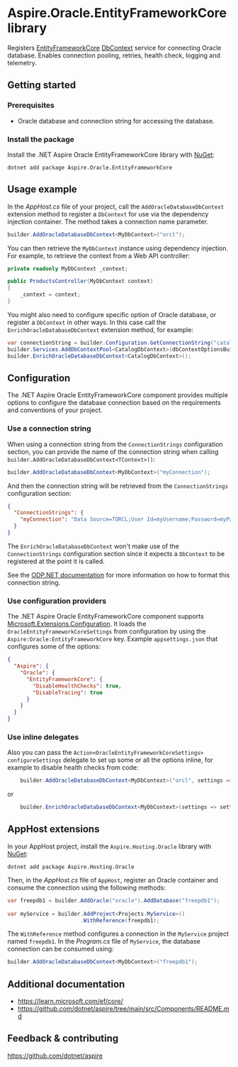 # Aspire.Oracle.EntityFrameworkCore library

Registers [EntityFrameworkCore](https://learn.microsoft.com/ef/core/) [DbContext](https://learn.microsoft.com/dotnet/api/microsoft.entityframeworkcore.dbcontext) service for connecting Oracle database. Enables connection pooling, retries, health check, logging and telemetry.

## Getting started

### Prerequisites

- Oracle database and connection string for accessing the database.

### Install the package

Install the .NET Aspire Oracle EntityFrameworkCore library with [NuGet](https://www.nuget.org):

```dotnetcli
dotnet add package Aspire.Oracle.EntityFrameworkCore
```

## Usage example

In the _AppHost.cs_ file of your project, call the `AddOracleDatabaseDbContext` extension method to register a `DbContext` for use via the dependency injection container. The method takes a connection name parameter.

```csharp
builder.AddOracleDatabaseDbContext<MyDbContext>("orcl");
```

You can then retrieve the `MyDbContext` instance using dependency injection. For example, to retrieve the context from a Web API controller:

```csharp
private readonly MyDbContext _context;

public ProductsController(MyDbContext context)
{
    _context = context;
}
```

You might also need to configure specific option of Oracle database, or register a `DbContext` in other ways. In this case call the `EnrichOracleDatabaseDbContext` extension method, for example:

```csharp
var connectionString = builder.Configuration.GetConnectionString("catalogdb");
builder.Services.AddDbContextPool<CatalogDbContext>(dbContextOptionsBuilder => dbContextOptionsBuilder.UseOracle(connectionString));
builder.EnrichOracleDatabaseDbContext<CatalogDbContext>();
```

## Configuration

The .NET Aspire Oracle EntityFrameworkCore component provides multiple options to configure the database connection based on the requirements and conventions of your project.

### Use a connection string

When using a connection string from the `ConnectionStrings` configuration section, you can provide the name of the connection string when calling `builder.AddOracleDatabaseDbContext<TContext>()`:

```csharp
builder.AddOracleDatabaseDbContext<MyDbContext>("myConnection");
```

And then the connection string will be retrieved from the `ConnectionStrings` configuration section:

```json
{
  "ConnectionStrings": {
    "myConnection": "Data Source=TORCL;User Id=myUsername;Password=myPassword;"
  }
}
```

The `EnrichOracleDatabaseDbContext` won't make use of the `ConnectionStrings` configuration section since it expects a `DbContext` to be registered at the point it is called.

See the [ODP.NET documentation](https://www.oracle.com/database/technologies/appdev/dotnet/odp.html) for more information on how to format this connection string.

### Use configuration providers

The .NET Aspire Oracle EntityFrameworkCore component supports [Microsoft.Extensions.Configuration](https://learn.microsoft.com/dotnet/api/microsoft.extensions.configuration). It loads the `OracleEntityFrameworkCoreSettings` from configuration by using the `Aspire:Oracle:EntityFrameworkCore` key. Example `appsettings.json` that configures some of the options:

```json
{
  "Aspire": {
    "Oracle": {
      "EntityFrameworkCore": {
        "DisableHealthChecks": true,
        "DisableTracing": true
      }
    }
  }
}
```

### Use inline delegates

Also you can pass the `Action<OracleEntityFrameworkCoreSettings> configureSettings` delegate to set up some or all the options inline, for example to disable health checks from code:

```csharp
    builder.AddOracleDatabaseDbContext<MyDbContext>("orcl", settings => settings.DisableHealthChecks = true);
```

or

```csharp
    builder.EnrichOracleDatabaseDbContext<MyDbContext>(settings => settings.DisableHealthChecks = true);
```

## AppHost extensions 

In your AppHost project, install the `Aspire.Hosting.Oracle` library with [NuGet](https://www.nuget.org):

```dotnetcli
dotnet add package Aspire.Hosting.Oracle
```

Then, in the _AppHost.cs_ file of `AppHost`, register an Oracle container and consume the connection using the following methods: 
  
 ```csharp 
 var freepdb1 = builder.AddOracle("oracle").AddDatabase("freepdb1");
  
 var myService = builder.AddProject<Projects.MyService>() 
                        .WithReference(freepdb1); 
 ``` 

The `WithReference` method configures a connection in the `MyService` project named `freepdb1`. In the _Program.cs_ file of `MyService`, the database connection can be consumed using:

```csharp
builder.AddOracleDatabaseDbContext<MyDbContext>("freepdb1");
```

## Additional documentation

* https://learn.microsoft.com/ef/core/
* https://github.com/dotnet/aspire/tree/main/src/Components/README.md

## Feedback & contributing

https://github.com/dotnet/aspire
